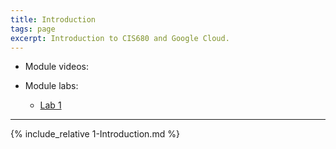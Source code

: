 ```yaml
---
title: Introduction
tags: page
excerpt: Introduction to CIS680 and Google Cloud.
---  
```


* Module videos:

* Module labs:

  * [Lab 1](/CloudAppsDev/codelabs/CIS680-Lab1-Setup)

---

{% include_relative 1-Introduction.md %}

